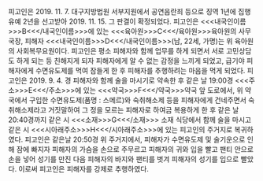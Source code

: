 피고인은 2019. 11. 7. 대구지방법원 서부지원에서 공연음란죄 등으로 징역 1년에 집행유예 2년을 선고받아 2019. 11. 15. 그 판결이 확정되었다.
피고인은 <<<내국인이름>>>B<<</내국인이름>>>에 있는 <<<육아원>>>C<<</육아원>>>육아원의 사무국장, 피해자 <<<내국인이름>>>D<<</내국인이름>>>(남, 22세, 가명)는 위 육아원의 사회복무요원이다.
피고인은 평소 피해자와 함께 업무를 하게 되면서 서로 고민상담도 하게 되는 등 친해지게 되자 피해자에게 알 수 없는 감정을 느끼게 되었고, 급기야 피해자에게 수면유도제를 먹여 잠들게 한 후 피해자를 추행하려는 마음을 먹게 되었다.
피고인은 2019. 9. 4. 경 피해자와 함께 술을 마시기로 약속한 후 같은 날 19:00경 <<<주소>>>E<<</주소>>>에 있는 <<<약국>>>F<<</약국>>>약국 앞 도로에서, 위 약국에서 구입한 수면유도제(품명 : 스메르)와 숙취해소제 등을 피해자에게 건네주면서 숙취해소제라고 거짓말하여 그 정을 모르는 피해자로 하여금 복용하게 한 후 같은 날 20:40경까지 같은 시 <<<소재>>>G<<</소재>>> 소재 식당에서 함께 술을 마시고 같은 시 <<<시아래주소>>>H<<</시아래주소>>>에 있는 피고인의 주거지로 복귀하였다.
피고인은 같은날 20:50경 위 주거지에서, 피해자가 수면유도제 및 술기운으로 인해 잠에 빠지자 피해자의 가슴을 손으로 주무르고 피해자의 귀와 입을 빨고 팬티 안으로 손을 넣어 성기를 만진 다음 피해자의 바지와 팬티를 벗겨 피해자의 성기를 입으로 빨았다.
이로써 피고인은 피해자를 강제로 추행하였다.
